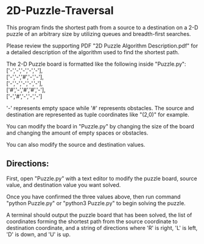 # 2D-Puzzle-Traversal

This program finds the shortest path from a source to a destination on a 2-D puzzle of an arbitrary size
by utilizing queues and breadth-first searches.

Please review the supporting PDF "2D Puzzle Algorithm Description.pdf" for a detailed description of the algorithm
used to find the shortest path.

The 2-D Puzzle board is formatted like the following inside "Puzzle.py":<br />
    ['-','-','-','-','-'],<br />
    ['-','-','#','-','-'],<br />
    ['-','-','-','-','-'],<br />
    ['#','-','#','#','-'],<br />
    ['-','#','-','-','-']

'-' represents empty space while '#' represents obstacles.
The source and destination are represented as tuple coordinates like "(2,0)" for example.

You can modify the board in "Puzzle.py" by changing the size of the board and changing the amount of empty spaces or obstacles.

You can also modify the source and destination values.

## Directions:

First, open "Puzzle.py" with a text editor to modify the puzzle board, source value, and destination value you want solved.

Once you have confirmed the three values above, then run command "python Puzzle.py" or "python3 Puzzle.py" to begin solving the puzzle.

A terminal should output the puzzle board that has been solved, the list of coordinates forming the shortest path from the source
coordinate to destination coordinate, and a string of directions where 'R' is right, 'L' is left, 'D' is down, and 'U' is up.
